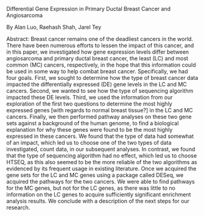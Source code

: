 Differential Gene Expression in Primary Ductal Breast Cancer and Angiosarcoma

By Alan Luo, Raehash Shah, Jarel Tey

Abstract:
Breast cancer remains one of the deadliest cancers in the world. There have been numerous efforts to lessen the impact of this cancer, and in this paper, we investigated how gene expression levels differ between angiosarcoma and primary ductal breast cancer, the least (LC) and most common (MC) cancers, respectively, in the hope that this information could be used in some way to help combat breast cancer. Specifically, we had four goals. First, we sought to determine how the type of breast cancer data impacted the differentially expressed (DE) gene levels in the LC and MC cancers. Second, we wanted to see how the type of sequencing algorithm impacted these DE levels. Third, we used the information from our exploration of the first two questions to determine the most highly expressed genes [with regards to normal breast tissue?] in the LC and MC cancers. Finally, we then performed pathway analyses on these two gene sets against a background of the human genome, to find a biological explanation for why these genes were found to be the most highly expressed in these cancers. We found that the type of data had somewhat of an impact, which led us to choose one of the two types of data investigated, count data, in our subsequent analyses. In contrast, we found that the type of sequencing algorithm had no effect, which led us to choose HTSEQ, as this also seemed to be the more reliable of the two algorithms as evidenced by its frequent usage in existing literature. Once we acquired the gene sets for the LC and MC genes using a package called DESeq, we acquired the pathways for the two cancers. We were able to find pathways for the MC genes, but not for the LC genes, as there was little to no information on the LC genes to acquire sufficiently significant enrichment analysis results. We conclude with a description of the next steps for our research.

